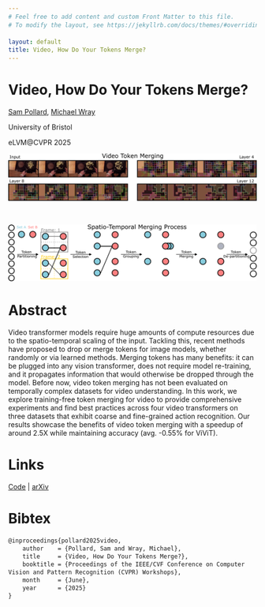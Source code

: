 ```yaml
---
# Feel free to add content and custom Front Matter to this file.
# To modify the layout, see https://jekyllrb.com/docs/themes/#overriding-theme-defaults

layout: default
title: Video, How Do Your Tokens Merge?
---
```


# Video, How Do Your Tokens Merge?

[Sam Pollard](https://sjpollard.github.io), [Michael Wray](https://mwray.github.io)

University of Bristol

eLVM@CVPR 2025

![Intro](assets/intro.png)

<br>

![Method](assets/method.png)

# Abstract

Video transformer models require huge amounts of compute resources due to the spatio-temporal scaling of the input. Tackling this, recent methods have proposed to drop or merge tokens for image models, whether randomly or via learned methods. Merging tokens has many benefits: it can be plugged into any vision transformer, does not require model re-training, and it propagates information that would otherwise be dropped through the model. Before now, video token merging has not been evaluated on temporally complex datasets for video understanding. In this work, we explore training-free token merging for video to provide comprehensive experiments and find best practices across four video transformers on three datasets that exhibit coarse and fine-grained action recognition. Our results showcase the benefits of video token merging with a speedup of around 2.5X while maintaining accuracy (avg. -0.55% for ViViT).

# Links
[Code](https://github.com/sjpollard/video-how-do-your-tokens-merge) | [arXiv](https://arxiv.org/abs/2506.03885)

# Bibtex

```
@inproceedings{pollard2025video,
    author    = {Pollard, Sam and Wray, Michael},
    title     = {Video, How Do Your Tokens Merge?},
    booktitle = {Proceedings of the IEEE/CVF Conference on Computer Vision and Pattern Recognition (CVPR) Workshops},
    month     = {June},
    year      = {2025}
}
```
